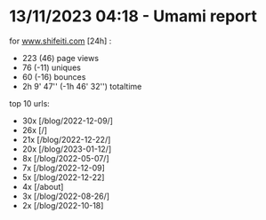 # 13/11/2023 04:18 - Umami report
for www.shifeiti.com [24h] :

 - 223 (46) page views
 - 76 (-11) uniques
 - 60 (-16) bounces
 - 2h 9' 47'' (-1h 46' 32'') totaltime


top 10 urls:
 - 30x [/blog/2022-12-09/]
 - 26x [/]
 - 21x [/blog/2022-12-22/]
 - 20x [/blog/2023-01-12/]
 - 8x [/blog/2022-05-07/]
 - 7x [/blog/2022-12-09]
 - 5x [/blog/2022-12-22]
 - 4x [/about]
 - 3x [/blog/2022-08-26/]
 - 2x [/blog/2022-10-18]


